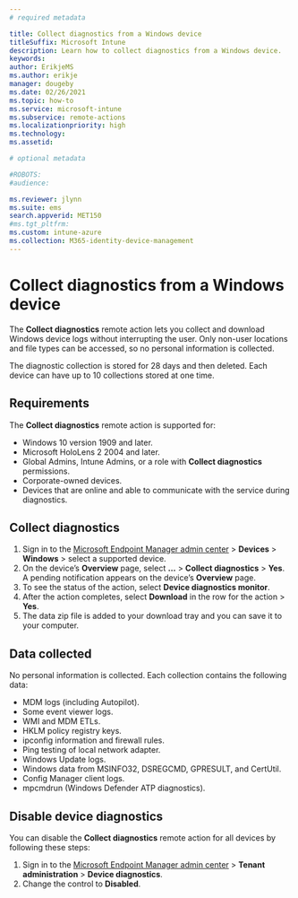 ```yaml
---
# required metadata

title: Collect diagnostics from a Windows device
titleSuffix: Microsoft Intune
description: Learn how to collect diagnostics from a Windows device.
keywords:
author: ErikjeMS
ms.author: erikje
manager: dougeby
ms.date: 02/26/2021
ms.topic: how-to
ms.service: microsoft-intune
ms.subservice: remote-actions
ms.localizationpriority: high
ms.technology:
ms.assetid: 

# optional metadata

#ROBOTS:
#audience:

ms.reviewer: jlynn
ms.suite: ems
search.appverid: MET150
#ms.tgt_pltfrm:
ms.custom: intune-azure
ms.collection: M365-identity-device-management
---
```


# Collect diagnostics from a Windows device

The **Collect diagnostics** remote action lets you collect and download Windows device logs without interrupting the user. Only non-user locations and file types can be accessed, so no personal information is collected.

The diagnostic collection is stored for 28 days and then deleted. Each device can have up to 10 collections stored at one time.

## Requirements

The **Collect diagnostics** remote action is supported for:
- Windows 10 version 1909 and later.
- Microsoft HoloLens 2 2004 and later.
- Global Admins, Intune Admins, or a role with **Collect diagnostics** permissions.
- Corporate-owned devices.
- Devices that are online and able to communicate with the service during diagnostics.

## Collect diagnostics

1. Sign in to the [Microsoft Endpoint Manager admin center](https://go.microsoft.com/fwlink/?linkid=2109431) > **Devices** > **Windows** > select a supported device.
2. On the device’s **Overview** page, select **…** >  **Collect diagnostics** > **Yes**. A pending notification appears on the device’s **Overview** page.
3. To see the status of the action, select **Device diagnostics monitor**.
4. After the  action completes, select **Download** in the row for the action > **Yes**.
5. The data zip file is added to your download tray and you can save it to your computer.

## Data collected

No personal information is collected. Each collection contains the following data:
- MDM logs (including Autopilot).
- Some event viewer logs.
- WMI and MDM ETLs.
- HKLM policy registry keys.
- ipconfig information and firewall rules.
- Ping testing of local network adapter.
- Windows Update logs.
- Windows data from MSINFO32, DSREGCMD, GPRESULT, and CertUtil.
- Config Manager client logs.
- mpcmdrun (Windows Defender ATP diagnostics).

## Disable device diagnostics
You can disable the **Collect diagnostics** remote action for all devices by following these steps:
1.	Sign in to the [Microsoft Endpoint Manager admin center](https://go.microsoft.com/fwlink/?linkid=2109431) > **Tenant administration** > **Device diagnostics**.
2.	Change the control to **Disabled**.